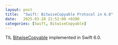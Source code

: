 ```yaml
---
layout: post
title:  "Swift: BitwiseCopyable Protocol in 6.0"
date:   2025-03-28 22:52:00 +0200
categories: [Swift, BitwiseCopyable]
---
```

TIL [BitwiseCopyable](https://github.com/swiftlang/swift-evolution/blob/main/proposals/0426-bitwise-copyable.md)  implemented in Swift 6.0.
